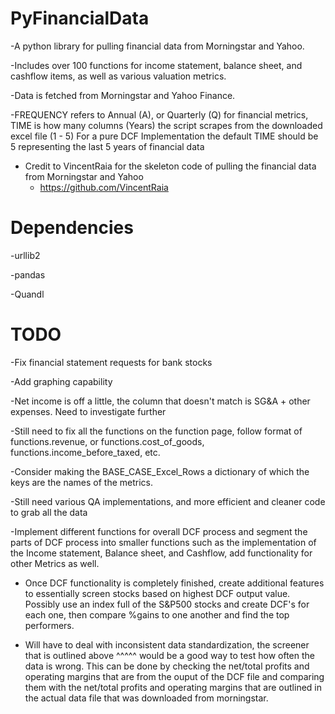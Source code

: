 PyFinancialData
===============

-A python library for pulling financial data from Morningstar and Yahoo.

-Includes over 100 functions for income statement, balance sheet, and cashflow items, as well as various valuation metrics.

-Data is fetched from Morningstar and Yahoo Finance.

-FREQUENCY refers to Annual (A), or Quarterly (Q) for financial metrics,
 TIME is how many columns (Years) the script scrapes from the downloaded excel file (1 - 5)
 For a pure DCF Implementation the default TIME should be 5 representing the last 5 years of financial data


- Credit to VincentRaia for the skeleton code of pulling the financial data from Morningstar and Yahoo
   - https://github.com/VincentRaia



Dependencies
===============

-urllib2

-pandas

-Quandl


TODO
===============

-Fix financial statement requests for bank stocks

-Add graphing capability

-Net income is off a little, the column that doesn't match is SG&A + other expenses. Need to investigate further

-Still need to fix all the functions on the function page, follow format of functions.revenue, or
 functions.cost_of_goods, functions.income_before_taxed, etc.

-Consider making the BASE_CASE_Excel_Rows a dictionary of which the keys are the names of the metrics.

-Still need various QA implementations, and more efficient and cleaner code to grab all the data

-Implement different functions for overall DCF process and segment the parts of DCF process into smaller functions
 such as the implementation of the Income statement, Balance sheet, and Cashflow, add functionality for other Metrics
 as well.
 
 - Once DCF functionality is completely finished, create additional features to essentially screen stocks based on highest DCF output      value. Possibly use an index full of the S&P500 stocks and create DCF's for each one, then compare %gains to one another and find the top performers. 
 
 - Will have to deal with inconsistent data standardization, the screener that is outlined above ^^^^^ would be a good way to test how often the data is wrong. This can be done by checking the net/total profits and operating margins that are from the ouput of the DCF file and comparing them with the net/total profits and operating margins that are outlined in the actual data file that was downloaded from morningstar.
